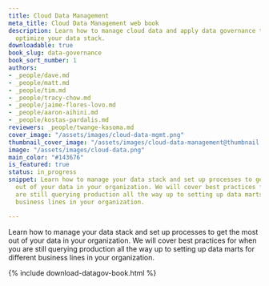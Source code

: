 ```yaml
---
title: Cloud Data Management
meta_title: Cloud Data Management web book
description: Learn how to manage cloud data and apply data governance techniques to
  optimize your data stack.
downloadable: true
book_slug: data-governance
book_sort_number: 1
authors:
- _people/dave.md
- _people/matt.md
- _people/tim.md
- _people/tracy-chow.md
- _people/jaime-flores-lovo.md
- _people/aaron-aihini.md
- _people/kostas-pardalis.md
reviewers: _people/twange-kasoma.md
cover_image: "/assets/images/cloud-data-mgmt.png"
thumbnail_cover_image: "/assets/images/cloud-data-management@thumbnail.png"
image: "/assets/images/cloud-data.png"
main_color: "#143676"
is_featured: true
status: in_progress
snippet: Learn how to manage your data stack and set up processes to get the most
  out of your data in your organization. We will cover best practices for when you
  are still querying production all the way up to setting up data marts for different
  business lines in your organization.

---
```

Learn how to manage your data stack and set up processes to get the most out of your data in your organization. We will cover best practices for when you are still querying production all the way up to setting up data marts for different business lines in your organization.

{% include download-datagov-book.html %}